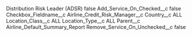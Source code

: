 <?xml version="1.0" encoding="UTF-8"?>
<CustomMetadata xmlns="http://soap.sforce.com/2006/04/metadata" xmlns:xsi="http://www.w3.org/2001/XMLSchema-instance" xmlns:xsd="http://www.w3.org/2001/XMLSchema">
    <label>Distribution Risk Leader (ADSR)</label>
    <protected>false</protected>
    <values>
        <field>Add_Service_On_Checked__c</field>
        <value xsi:type="xsd:boolean">false</value>
    </values>
    <values>
        <field>Checkbox_Fieldname__c</field>
        <value xsi:type="xsd:string">Airline_Credit_Risk_Manager__c</value>
    </values>
    <values>
        <field>Country__c</field>
        <value xsi:type="xsd:string">ALL</value>
    </values>
    <values>
        <field>Location_Class__c</field>
        <value xsi:type="xsd:string">ALL</value>
    </values>
    <values>
        <field>Location_Type__c</field>
        <value xsi:type="xsd:string">ALL</value>
    </values>
    <values>
        <field>Parent__c</field>
        <value xsi:type="xsd:string">Airline_Default_Summary_Report</value>
    </values>
    <values>
        <field>Remove_Service_On_Unchecked__c</field>
        <value xsi:type="xsd:boolean">false</value>
    </values>
</CustomMetadata>
